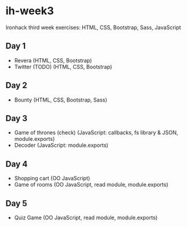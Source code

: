# ih-week3
Ironhack third week exercises: HTML, CSS, Bootstrap, Sass, JavaScript

## Day 1
* Revera (HTML, CSS, Bootstrap)
* Twitter (TODO) (HTML, CSS, Bootstrap)

## Day 2
* Bounty (HTML, CSS, Bootstrap, Sass)

## Day 3
* Game of thrones (check) (JavaScript: callbacks, fs library & JSON, module.exports)
* Decoder (JavaScript: module.exports)

## Day 4
* Shopping cart (OO JavaScript)
* Game of rooms (OO JavaScript, read module, module.exports)

## Day 5
* Quiz Game (OO JavaScript, read module, module.exports)
